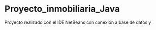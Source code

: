 # Proyecto_inmobiliaria_Java
Proyecto realizado con el IDE NetBeans con conexión a base de datos y 
